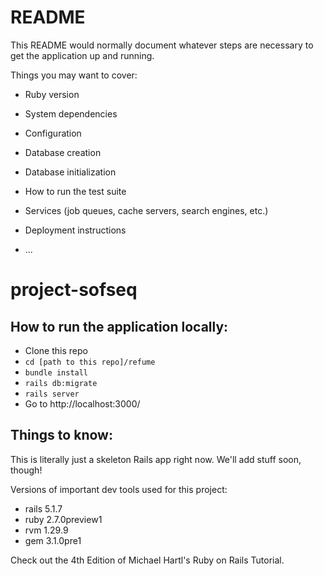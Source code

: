 # README

This README would normally document whatever steps are necessary to get the
application up and running.

Things you may want to cover:

* Ruby version

* System dependencies

* Configuration

* Database creation

* Database initialization

* How to run the test suite

* Services (job queues, cache servers, search engines, etc.)

* Deployment instructions

* ...

# project-sofseq

## How to run the application locally:
- Clone this repo
- `cd [path to this repo]/refume`
- `bundle install`
- `rails db:migrate`
- `rails server`
- Go to http://localhost:3000/

## Things to know:
This is literally just a skeleton Rails app right now.  We'll add stuff soon, though!

Versions of important dev tools used for this project:

- rails 5.1.7
- ruby 2.7.0preview1
- rvm 1.29.9
- gem 3.1.0pre1

Check out the 4th Edition of Michael Hartl's Ruby on Rails Tutorial.
